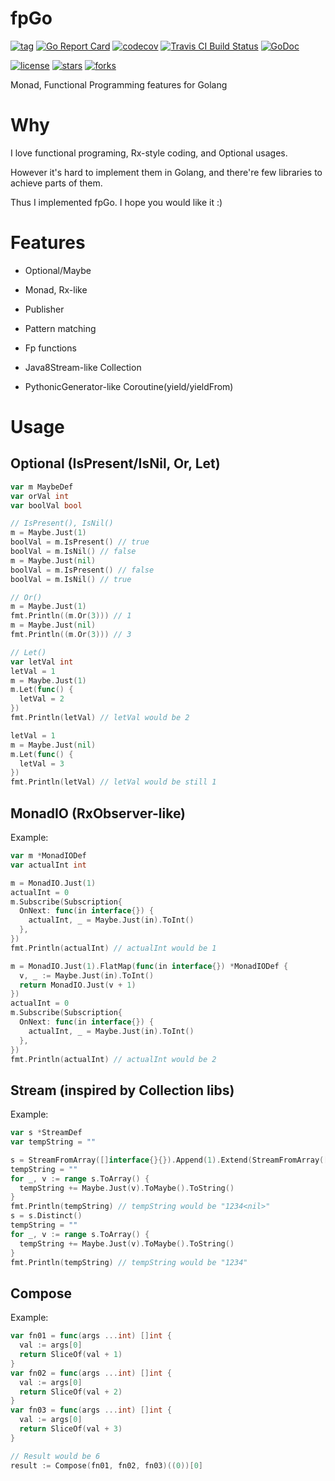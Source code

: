 # fpGo

[![tag](https://img.shields.io/github/tag/TeaEntityLab/fpGo.svg)](https://github.com/TeaEntityLab/fpGo)
[![Go Report Card](https://goreportcard.com/badge/github.com/TeaEntityLab/fpGo)](https://goreportcard.com/report/github.com/TeaEntityLab/fpGo)
[![codecov](https://codecov.io/gh/TeaEntityLab/fpGo/branch/master/graph/badge.svg)](https://codecov.io/gh/TeaEntityLab/fpGo)
[![Travis CI Build Status](https://travis-ci.com/TeaEntityLab/fpGo.svg?branch=master)](https://travis-ci.com/TeaEntityLab/fpGo)
[![GoDoc](https://godoc.org/github.com/TeaEntityLab/fpGo?status.svg)](https://godoc.org/github.com/TeaEntityLab/fpGo)

[![license](https://img.shields.io/github/license/TeaEntityLab/fpGo.svg?style=social&label=License)](https://github.com/TeaEntityLab/fpGo)
[![stars](https://img.shields.io/github/stars/TeaEntityLab/fpGo.svg?style=social&label=Stars)](https://github.com/TeaEntityLab/fpGo)
[![forks](https://img.shields.io/github/forks/TeaEntityLab/fpGo.svg?style=social&label=Fork)](https://github.com/TeaEntityLab/fpGo)

Monad, Functional Programming features for Golang

# Why

I love functional programing, Rx-style coding, and Optional usages.

However it's hard to implement them in Golang, and there're few libraries to achieve parts of them.

Thus I implemented fpGo. I hope you would like it :)

# Features

* Optional/Maybe

* Monad, Rx-like

* Publisher



* Pattern matching

* Fp functions



* Java8Stream-like Collection

* PythonicGenerator-like Coroutine(yield/yieldFrom)


# Usage

## Optional (IsPresent/IsNil, Or, Let)

```go
var m MaybeDef
var orVal int
var boolVal bool

// IsPresent(), IsNil()
m = Maybe.Just(1)
boolVal = m.IsPresent() // true
boolVal = m.IsNil() // false
m = Maybe.Just(nil)
boolVal = m.IsPresent() // false
boolVal = m.IsNil() // true

// Or()
m = Maybe.Just(1)
fmt.Println((m.Or(3))) // 1
m = Maybe.Just(nil)
fmt.Println((m.Or(3))) // 3

// Let()
var letVal int
letVal = 1
m = Maybe.Just(1)
m.Let(func() {
  letVal = 2
})
fmt.Println(letVal) // letVal would be 2

letVal = 1
m = Maybe.Just(nil)
m.Let(func() {
  letVal = 3
})
fmt.Println(letVal) // letVal would be still 1
```

## MonadIO (RxObserver-like)

Example:
```go
var m *MonadIODef
var actualInt int

m = MonadIO.Just(1)
actualInt = 0
m.Subscribe(Subscription{
  OnNext: func(in interface{}) {
    actualInt, _ = Maybe.Just(in).ToInt()
  },
})
fmt.Println(actualInt) // actualInt would be 1

m = MonadIO.Just(1).FlatMap(func(in interface{}) *MonadIODef {
  v, _ := Maybe.Just(in).ToInt()
  return MonadIO.Just(v + 1)
})
actualInt = 0
m.Subscribe(Subscription{
  OnNext: func(in interface{}) {
    actualInt, _ = Maybe.Just(in).ToInt()
  },
})
fmt.Println(actualInt) // actualInt would be 2
```

## Stream (inspired by Collection libs)

Example:
```go
var s *StreamDef
var tempString = ""

s = StreamFromArray([]interface{}{}).Append(1).Extend(StreamFromArray([]interface{}{2, 3, 4})).Extend(StreamFromArray([]interface{}{nil}))
tempString = ""
for _, v := range s.ToArray() {
  tempString += Maybe.Just(v).ToMaybe().ToString()
}
fmt.Println(tempString) // tempString would be "1234<nil>"
s = s.Distinct()
tempString = ""
for _, v := range s.ToArray() {
  tempString += Maybe.Just(v).ToMaybe().ToString()
}
fmt.Println(tempString) // tempString would be "1234"
```

## Compose

Example:

```go
var fn01 = func(args ...int) []int {
  val := args[0]
  return SliceOf(val + 1)
}
var fn02 = func(args ...int) []int {
  val := args[0]
  return SliceOf(val + 2)
}
var fn03 = func(args ...int) []int {
  val := args[0]
  return SliceOf(val + 3)
}

// Result would be 6
result := Compose(fn01, fn02, fn03)((0))[0]
```
